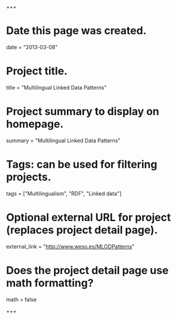 +++
# Date this page was created.
date = "2013-03-08"

# Project title.
title = "Multilingual Linked Data Patterns"

# Project summary to display on homepage.
summary = "Multilingual Linked Data Patterns"

# Tags: can be used for filtering projects.
tags = ["Multilingualism", "RDF", "Linked data"]

# Optional external URL for project (replaces project detail page).
external_link = "http://www.weso.es/MLODPatterns"

# Does the project detail page use math formatting?
math = false

+++

